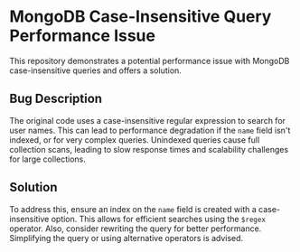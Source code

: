 # MongoDB Case-Insensitive Query Performance Issue
This repository demonstrates a potential performance issue with MongoDB case-insensitive queries and offers a solution.

## Bug Description
The original code uses a case-insensitive regular expression to search for user names. This can lead to performance degradation if the `name` field isn't indexed, or for very complex queries.  Unindexed queries cause full collection scans, leading to slow response times and scalability challenges for large collections.

## Solution
To address this, ensure an index on the `name` field is created with a case-insensitive option. This allows for efficient searches using the `$regex` operator.  Also, consider rewriting the query for better performance.  Simplifying the query or using alternative operators is advised. 
